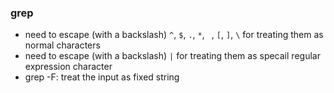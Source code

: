 ### grep

* need to escape (with a backslash) `^`, `$`, `.`, `*`, ` `, `[`, `]`, `\` for treating them as normal characters
* need to escape (with a backslash) `|` for treating them as specail regular expression character
* grep -F: treat the input as fixed string
